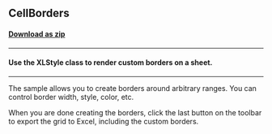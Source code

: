 ## CellBorders
#### [Download as zip](https://minhaskamal.github.io/DownGit/#/home?url=https://github.com/GrapeCity/ComponentOne-WinForms-Samples/tree/master/NetFramework\Excel\VB\CellBorders)
____
#### Use the XLStyle class to render custom borders on a sheet.
____
The sample allows you to create borders around arbitrary ranges. You can control border width, style, color, etc.

When you are done creating the borders, click the last button on the toolbar to export the grid to Excel, including the custom borders.
